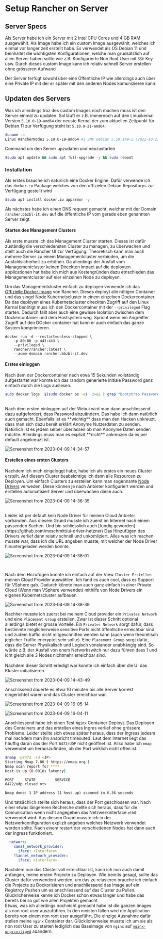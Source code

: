 # Setup Rancher on Server

## Server Specs
Als Server habe ich ein Server mit 2 Intel CPU Cores und 4 GB RAM ausgewählt. Als Image habe ich ein custom Image ausgewählt, welches ich einmal vor langer zeit erstellt habe. Es verwendet als OS Debian 11 und beinhaltet die wichtigsten Konfigurationen, welche man grudsätzlich auf allen Server haben sollte wie z.B. Konfigurierte Non Root User mit `SSH` Key usw. Durch dieses custom Image kann ich relativ schnell Server erstellen ohne grösseren Aufwand

Der Server ferfügt sowohl über eine Öffentliche IP wie allerdings auch über eine Private IP mit der er später mit den anderen Nodes komunizieren kann.
## Updaten des Servers

Was ich allerdings troz des custom Images noch machen muss ist den Server einmal zu updaten. Sol läuft er z.B. immernoch auf den Linuxkernal Version `5.10.0-19-amd64` der neuste Kernal der zum aktuellen Zeitpunkt für Debian 11 zur Verfügung steht ist `5.10.0-21-amd64`.
```bash
$uname -a
Linux RancherNode1 5.10.0-19-amd64 #1 SMP Debian 5.10.149-2 (2022-10-21) x86_64 GNU/Linux
```
Command um den Server upzudaten und neuzustarten
```bash
$sudo apt update && sudo apt full-upgrade -y && sudo reboot
```
### Installation
Als erstes brauche ich natürlich eine Docker Engine. Dafür verwende ich das `docker.io` Package welches von den offizielen Debian Repositorys zur Verfügung gestellt wird

```bash
$sudo apt install docker.io apparmor -y
```

Als nächstes habe ich einen DNS request gemacht, welcher mit der Domain `rancher.bbzbl-it.dev` auf die öffentliche IP vom gerade eben genannten Server zeigt. 


#### Starten des Management Clusters
Als erste musste ich das Management Cluster starten. Dieses ist dafür zuständig die verschiedensten Cluster zu managen, zu überwachen und stellt auch die Rancher UI zur Verfügung. Theoretisch kann man auch mehrere Server zu einem Managementcluster verbinden, um die Ausfahlsicherheit zu erhöhen. Da allerdings der Ausfall vom Managementcluster keinen Direckten impact auf die deployten applicationen hat habe ich mich aus Kostengründen dazu etnschieden das Managementcluster auf eier einzelnen Node zu deployen.

Um das Managementcluster einfach zu deployen verwende ich das [Offizielle Docker Image](https://hub.docker.com/r/rancher/rancher) von Rancher. Dieses deployt alle nötigen Container und das singel Node Kubernetscluster in einem einzelnen Dockercontainer. Da das deployen eines Kubernetscluster direckten Zugriff auf den Linux Kernal benötigt muss ich den Dockercontainer mit der `--privileged` Flag starten. Dadurch fällt aber auch eine gewisse Isolation zwischen dem Dockercontainer und dem Hostsystem weg. Spricht wenn ein Angreiffer Zugriff auf den DOcker container hat kann er auch einfach das ganze System komprimieren.

```
docker run -d --restart=unless-stopped \
    -p 80:80 -p 443:443 \
    --privileged \
    rancher/rancher:latest \
    --acme-domain rancher.bbzbl-it.dev
```

#### Erstes einloggen

Nach dem der Dockercontainer nach etwa 15 Sekunden vollständig aufgestartet war konnte ich das random generierte initiale Password ganz einfach durch die Logs auslesen.
```bash
sudo docker logs  $(sudo docker ps -q)  2>&1 | grep "Bootstrap Password:"
```
<br/>
Nach dem ersten einloggen auf der Webui wird man dann anschliessend dazu aufgefordert, dass Password abzuändern. Das habe ich dann natürlich auch gemacht. Ebenfalls ist es **wichtig** dass man den Hacken unkreuzt, dass man sich dazu bereit erklärt Anonyme Nutzerdaten zu senden. Natürlich ist es jedem selber überlassen ob man Anonyme Daten senden möchte. Allerdings muss man es explizit **nicht** ankreuzen da es per default angekreuzt ist.

![Screenshot from 2023-04-09 14-34-57](https://user-images.githubusercontent.com/99135388/230933329-e8228e9e-38c4-4feb-97ac-dced13339abe.png)


#### Erstellen eines ersten Clusters

Nachdem ich mich eingeloggt habe, habe ich als erstes ein neues Cluster erstellt. Auf diesem Cluster beabsichtige ich dann alle Resourcen zu Deployen. Um einfach Clusters zu erstellen kann man sogennante [Node Drivers](https://ranchermanager.docs.rancher.com/v2.5/how-to-guides/advanced-user-guides/authentication-permissions-and-global-configuration/about-provisioning-drivers/manage-node-drivers) verweden. Diese können je nach Anbieter konfiguriert werden und erstellen automatisiert Server und überwachen diese auch. 
<br/>

![Screenshot from 2023-04-09 14-36-35](https://user-images.githubusercontent.com/99135388/230936188-2e46472e-4939-4a4e-ace8-4fdff9701e26.png)

<br/>
Leider ist per default kein Node Driver für meinen Cloud Anbieter vorhanden. Aus diesem Grund musste ich zuerst im Internet nach einem passenden Suchen. Und bin schliesslich auch [fundig geworden](https://github.com/mxschmitt/ui-driver-hetzner)
Das Hinzufügen des Drivers verlief dann relativ schnell und unkomliziert. Alles was ich machen musste war, dass ich die URL angeben musste, mit welcher der Node Driver hinuntergeladen werden konnte.

![Screenshot from 2023-04-09 14-38-01](https://user-images.githubusercontent.com/99135388/230936326-86a02f62-1493-45f2-b9df-698accda67a2.png)

<br/>

Nach dem Hnzufügen konnte ich einfach auf der View `Cluster Erstellen` meinen Cloud Provider auswählen. Ich fand es auch cool, dass es Support für VSphere gab. Dadurch könnte man auch ganz einfach in einer Private Cloud (Wenn man VSphere verwendet) mithilfe von Node Drivers ein eigenes Kubernetscluster aufbauen. 

![Screenshot from 2023-04-09 14-38-39](https://user-images.githubusercontent.com/99135388/230937141-45e7b4ec-11fa-4647-b12c-890ac1369546.png)

Nachher musste ich zuerst bei meinem Cloud provider ein `Privates Network` und eine `Placement Group` erstellen. Zwar ist dieser Schritt optional allerdings bietet er grosse Vorteile. Ein `Privates Network` sorgt dafür, dass bestimmte möglicherweise sensitive Ports nicht öffentliche erreichbar sind und zudem traffic nicht mitgeschnitten werden kann (auch wenn theoretisch jeglicher Traffic encryptet sein sollte). Eine `Placement Group` sorgt dafür, dass die Server Physikalisch und Logisch voneiander unabhängig sind. So würde z.B. der Ausfall von enem Networkswitch nur dazu führen dass 1 und icht gleich alle 3 Nodes nichtmehr erreichbar sind. 
<br/> <br/>
Nachdem dieser Schritt erledigt war konnte ich einfach über die UI das Kluster initialisieren. 

![Screenshot from 2023-04-09 14-43-49](https://user-images.githubusercontent.com/99135388/230937059-e84c8bc0-50fc-4613-afc8-a48dd9b8da96.png)

Anschlissend dauerte es etwa 10 minuten bis alle Server korrekt eingerichtet waren und das Cluster erreichbar war. 

![Screenshot from 2023-04-09 16-05-14](https://user-images.githubusercontent.com/99135388/230939681-55190075-38a7-44a8-bc71-ea9f95b813e8.png)


![Screenshot from 2023-04-09 16-04-11](https://user-images.githubusercontent.com/99135388/230948634-5932c7ea-21b3-4460-95be-8a3a03b812fa.png)

Anschliessend habe ich einen Test `Nginx` Container Deployt. Das Deployen des Containers und das erstellen eines Ingres verlief ohne grössere Probleme. Leider stellte sich etwas später heraus, dass der Ingress jedesm mal nachdem man ihn anspricht timeouted. Laut dem Internet liegt das häuffig daran das der Port `8472/UDP` nicht geöffnet ist. Allso habe ich `nmap` verwendet um herauszufinden, ob der Port wirklich nicht offen ist.
```bash
$nmap -p8472 -sU <IP>
Starting Nmap 7.80 ( https://nmap.org )
Nmap scan report for ****
Host is up (0.0010s latency).

PORT     STATE         SERVICE
8472/udp closed otv

Nmap done: 1 IP address (1 host up) scanned in 0.36 seconds
``` 
Und tatsächlich stellte sich heraus, dass der Port geschlossen war. Nach einer etwas längereren Recherche stellte sich heraus, dass für die Comunication wenn nicht angegeben das Netzwerkinterface `eth0` verwendet wird. Aus diesem Grund musste ich in der Netzwerkconfiguration explizit angeben welches Netzwerk verwendet werden sollte. Nach einem restart der verschiedenen Nodes hat dann auch der Ingress funktioniert.

```yml
  network:
    canal_network_provider:
      iface: <Interface>
    flannel_network_provider:
      iface: <Interface>
```

Nachdem nun das Cluster voll erreichbar ist, kann ich nun auch damit anfangen, meine ersten Projecte zu Deployen. Wie bereits gesagt, sollte das Cluster dafür verwendent werden, um das zu relasieren brauche ich einfach die Projecte zu Dockorisieren und anschliessend das Image auf ein Registroy Pushen um es anschliessend auf das Cluster zu Pullen. Glücklicherweise kenne ich Docker schon etwas länger und habe das bereits bei so gut wie allen Projekten gemacht.
<br/>
Etwas, was ich allerdings nochnicht gemacht habe ist die ganzen Images als non root user auszuführen. In den meisten fällen wird die Application bereits von einem non root user ausgeführt. Die einzige Ausnahme dafür stellen meine `nginx` Container dar. Glücklicherweise musste ich um sie als non root User zu starten lediglich das Baseimage von `nginx` auf [`nginx-unpriviliged`](https://hub.docker.com/r/nginxinc/nginx-unprivileged) abändern.
